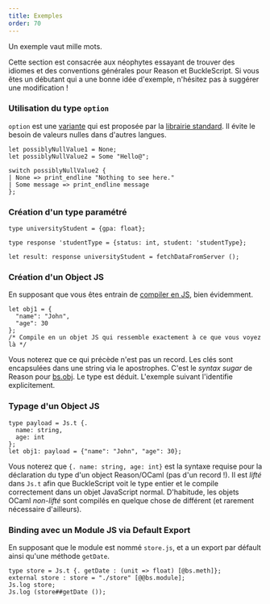 ```yaml
---
title: Exemples
order: 70
---
```


Un exemple vaut mille mots.

Cette section est consacrée aux néophytes essayant de trouver des idiomes et des conventions générales pour Reason et BuckleScript. Si vous êtes un débutant qui a une bonne idée d'exemple, n'hésitez pas à suggérer une modification !

### Utilisation du type `option`

`option` est une [variante](./language/data-types#variant) qui est proposée par la [librairie standard](http://caml.inria.fr/pub/docs/manual-ocaml/libref/). Il évite le besoin de valeurs nulles dans d'autres langues.

```reason
let possiblyNullValue1 = None;
let possiblyNullValue2 = Some "Hello@";

switch possiblyNullValue2 {
| None => print_endline "Nothing to see here."
| Some message => print_endline message
};
```

### Création d'un type paramétré

```reason
type universityStudent = {gpa: float};

type response 'studentType = {status: int, student: 'studentType};

let result: response universityStudent = fetchDataFromServer ();
```

### Création d'un Object JS

En supposant que vous êtes entrain de [compiler en JS](./gettingStarted.html#javascript-workflow), bien évidemment.

```reason
let obj1 = {
  "name": "John",
  "age": 30
};
/* Compile en un objet JS qui ressemble exactement à ce que vous voyez là */
```

Vous noterez que ce qui précède n'est pas un record. Les clés sont encapsulées dans une string via le apostrophes. C'est le *syntax sugar* de Reason pour [bs.obj](http://bucklescript.github.io/bucklescript/Manual.html#_create_js_objects_using_bs_obj). Le type est déduit. L'exemple suivant l'identifie explicitement.


### Typage d'un Object JS

```reason
type payload = Js.t {.
  name: string,
  age: int
};
let obj1: payload = {"name": "John", "age": 30};
```

Vous noterez que `{. name: string, age: int}` est la syntaxe requise pour la déclaration du type d'un object Reason/OCaml (pas d'un record !). Il est *lifté* dans `Js.t` afin que  BuckleScript voit le type entier et le compile correctement dans un objet JavaScript normal. D'habitude, les objets OCaml *non-lifté* sont compilés en quelque chose de différent (et rarement nécessaire d'ailleurs).

### Binding avec un Module JS via Default Export

En supposant que le module est nommé `store.js`, et a un export par défault ainsi qu'une méthode `getDate`.

```reason
type store = Js.t {. getDate : (unit => float) [@bs.meth]};
external store : store = "./store" [@@bs.module];
Js.log store;
Js.log (store##getDate ());
```
